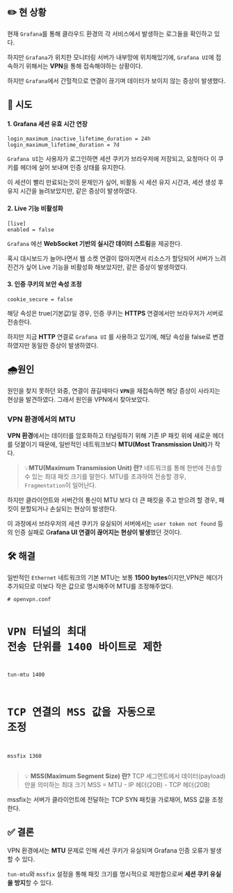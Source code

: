 <h2 id="✏️-현-상황">✏️ 현 상황</h2>
<p>현재 <code>Grafana</code>를 통해 클라우드 환경의 각 서비스에서 발생하는 로그들을 확인하고 있다.</p>
<p>하지만 <code>Grafana</code>가 위치한 모니터링 서버가 내부망에 위치해있기에, <code>Grafana UI</code>에 접속하기 위해서는 <strong>VPN</strong>을 통해 접속해야하는 상황이다.
<img alt="" src="https://velog.velcdn.com/images/gmltn9233/post/e3e3a5ab-a5dc-478c-b9a8-8f07514348e1/image.png" /></p>
<p>하지만 <code>Grafana</code>에서 간헐적으로 연결이 끊기며 데이터가 보이지 않는 증상이 발생했다. </p>
<h2 id="🐛-시도">🐛 시도</h2>
<h4 id="1-grafana-세션-유효-시간-연장">1. Grafana 세션 유효 시간 연장</h4>
<pre><code class="language-ini">login_maximum_inactive_lifetime_duration = 24h
login_maximum_lifetime_duration = 7d</code></pre>
<p><code>Grafana UI</code>는 사용자가 로그인하면 세션 쿠키가 브라우저에 저장되고, 요청마다 이 쿠키를 헤더에 실어 보내며 인증 상태를 유지한다. </p>
<p>이 세션이 빨리 만료되는것이 문제인가 싶어, 비활동 시 세션 유지 시간과, 세션 생성 후 유지 시간을 늘려보았지만, 같은 증상이 발생하였다. </p>
<h4 id="2-live-기능-비활성화">2. Live 기능 비활성화</h4>
<pre><code class="language-ini">[live]
enabled = false</code></pre>
<p><code>Grafana</code> 에선 <strong>WebSocket 기반의 실시간 데이터 스트림</strong>을 제공한다. </p>
<p>혹시 대시보드가 늘어나면서 웹 소켓 연결이 많아지면서 리소스가 할당되어 서버가 느려진건가 싶어 Live 기능을 비활성화 해보았지만, 같은 증상이 발생하였다. </p>
<h4 id="3-인증-쿠키의-보안-속성-조정">3. 인증 쿠키의 보안 속성 조정</h4>
<pre><code class="language-ini">cookie_secure = false</code></pre>
<p>해당 속성은 true(기본값)일 경우, 인증 쿠키는 <strong>HTTPS</strong> 연결에서만 브라우저가 서버로 전송한다. </p>
<p>하지만 지금 <strong>HTTP</strong> 연결로 <code>Grafana UI</code> 를 사용하고 있기에, 해당 속성을 false로 변경하였지만 동일한 증상이 발생하였다.</p>
<h2 id="🌧️원인">🌧️원인</h2>
<p>원인을 찾지 못하던 와중, 연결이 끊길때마다 <strong><code>VPN</code></strong>을 재접속하면 해당 증상이 사라지는 현상을 발견하였다. 그래서 원인을 VPN에서 찾아보았다.</p>
<h3 id="vpn-환경에서의-mtu">VPN 환경에서의 MTU</h3>
<p><strong>VPN 환경</strong>에서는 데이터를 암호화하고 터널링하기 위해 기존 IP 패킷 위에 새로운 헤더를 덧붙이기 때문에, 일반적인 네트워크보다 <strong>MTU(Most Transmission Unit)</strong>가 작다.</p>
<blockquote>
<p>💡<strong>MTU(Maximum Transmission Unit) 란?</strong>
네트워크를 통해 한번에 전송할 수 있는 최대 패킷 크기를 말한다. MTU를 초과하여 전송할 경우, <code>Fragmentation</code>이 일어난다.</p>
</blockquote>
<p>하지만 클라이언트와 서버간의 통신이 MTU 보다 더 큰 패킷을 주고 받으려 할 경우, 패킷이 분할되거나 손실되는 현상이 발생한다.</p>
<p>이 과정에서 브라우저의 세션 쿠키가 유실되어 서버에서는 <code>user token not found</code> 등의 인증 실패로 G<strong>rafana UI 연결이 끊어지는 현상이 발생</strong>했던 것이다.</p>
<h2 id="🛠️-해결">🛠️ 해결</h2>
<p>일반적인 <code>Ethernet</code> 네트워크의 기본 MTU는 보통 <strong>1500 bytes</strong>이지만,VPN은 헤더가 추가되므로 이보다 작은 값으로 명시해주어 MTU를 조정해주었다.</p>
<pre><code class="language-conf"># openvpn.conf

# VPN 터널의 최대 전송 단위를 1400 바이트로 제한
tun-mtu 1400

# TCP 연결의 MSS 값을 자동으로 조정
mssfix 1360</code></pre>
<blockquote>
<p>💡 <strong>MSS(Maximum Segment Size) 란?</strong>
TCP 세그먼트에서 데이터(payload)만을 의미하는 최대 크기
MSS = MTU - IP 헤더(20B) - TCP 헤더(20B)</p>
</blockquote>
<p>mssfix는 서버가 클라이언트에 전달하는 TCP SYN 패킷을 가로채어, MSS 값을 조정한다.</p>
<h2 id="✅-결론">✅ 결론</h2>
<p>VPN 환경에서는 <strong>MTU</strong> 문제로 인해 세션 쿠키가 유실되며 Grafana 인증 오류가 발생할 수 있다.</p>
<p><code>tun-mtu</code>와 <code>mssfix</code> 설정을 통해 패킷 크기를 명시적으로 제한함으로써 <strong>세션 쿠키 유실을 방지</strong>할 수 있다.</p>